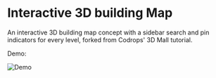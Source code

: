 # Interactive 3D building Map

An interactive 3D building map concept with a sidebar search and pin indicators for every level, forked from Codrops' 3D Mall tutorial.

Demo: 

![Demo](https://www.dropbox.com/s/bgtgokx1d77x3ms/librarydemo1.gif?raw=1)